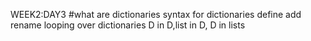 WEEK2:DAY3
#what are dictionaries
syntax for dictionaries
define add rename
looping over dictionaries
D in D,list in D, D in lists
